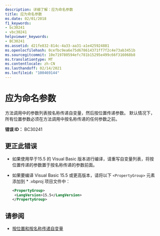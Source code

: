 ```yaml
---
description: 详细了解：应为命名参数
title: 应为命名参数
ms.date: 02/01/2018
f1_keywords:
- bc30241
- vbc30241
helpviewer_keywords:
- BC30241
ms.assetid: d21fe832-814c-4a33-aa31-a1e425924881
ms.openlocfilehash: 0cefbc9ea6e75d678614371ff7f2c4e73ab3451b
ms.sourcegitcommit: 10e719780594efc781b15295e499c66f316068b8
ms.translationtype: MT
ms.contentlocale: zh-CN
ms.lasthandoff: 02/14/2021
ms.locfileid: "100469144"
---
```

# <a name="named-argument-expected"></a>应为命名参数

方法调用中的参数列表按名称传递自变量，然后按位置传递参数。 默认情况下，所有位置参数必须在方法调用中按名称传递的任何参数之前。

**错误 ID：** BC30241

## <a name="to-correct-this-error"></a>更正此错误

- 如果使用早于15.5 的 Visual Basic 版本进行编译，请重写自变量列表，将按位置传递的参数置于按名称传递的参数前面。

- 如果要编译 Visual Basic 15.5 或更高版本，请将以下 `<PropertyGroup>` 元素添加到 \* .vbproj 项目文件中：

   ```xml
   <PropertyGroup>
    <LangVersion>15.5</LangVersion>
   </PropertyGroup>
   ```

## <a name="see-also"></a>请参阅

- [按位置和按名称传递自变量](../programming-guide/language-features/procedures/passing-arguments-by-position-and-by-name.md)
